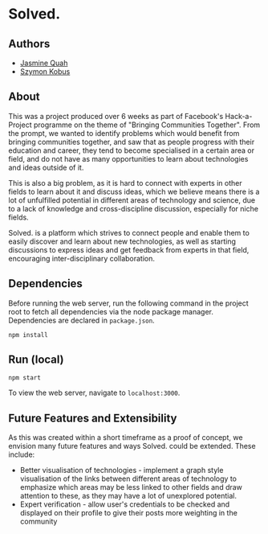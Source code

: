 # Solved.

## Authors
* [Jasmine Quah](https://github.com/jasminequah)
* [Szymon Kobus](https://github.com/szymonkobus)

## About
This was a project produced over 6 weeks as part of Facebook's Hack-a-Project programme on the theme of "Bringing Communities Together". From the prompt, we wanted to identify problems which would benefit from bringing communities together, and saw that as people progress with their education and career, they tend to become specialised in a certain area or field, and do not have as many opportunities to learn about technologies and ideas outside of it.

This is also a big problem, as it is hard to connect with experts in other fields to learn about it and discuss ideas, which we believe means there is a lot of unfulfilled potential in different areas of technology and science, due to a lack of knowledge and cross-discipline discussion, especially for niche fields.

Solved. is a platform which strives to connect people and enable them to easily discover and learn about new technologies, as well as starting discussions to express ideas and get feedback from experts in that field, encouraging inter-disciplinary collaboration.

## Dependencies

Before running the web server, run the following command in the project root to fetch all dependencies via the node package manager. Dependencies are declared in `package.json`.

```shell
npm install
```

## Run (local)

```shell
npm start
```

To view the web server, navigate to `localhost:3000`.

## Future Features and Extensibility

As this was created within a short timeframe as a proof of concept, we envision many future features and ways Solved. could be extended. These include:

* Better visualisation of technologies - implement a graph style visualisation of the links between different areas of technology to emphasize which areas may be less linked to other fields and draw attention to these, as they may have a lot of unexplored potential.
* Expert verification - allow user's credentials to be checked and displayed on their profile to give their posts more weighting in the community
